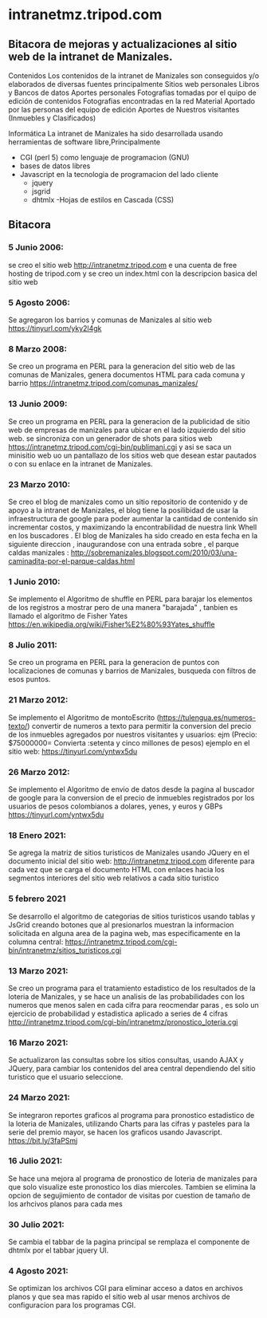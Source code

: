 # intranetmz.tripod.com
## Bitacora de mejoras y actualizaciones al sitio web de la intranet de Manizales.

Contenidos
Los contenidos de la intranet de Manizales son conseguidos y/o elaborados de diversas fuentes principalmente
Sitios web personales
Libros y Bancos de datos
Aportes personales
Fotografias tomadas por el quipo de edición de contenidos
Fotografias encontradas en la red
Material Aportado por las personas del equipo de edición
Aportes de Nuestros visitantes (Inmuebles y Clasificados)


Informática
La intranet de Manizales ha sido desarrollada usando herramientas de software libre,Principalmente 
- CGI (perl 5) como lenguaje de programacion (GNU)
- bases de datos libres
- Javascript en la tecnologia de programacion del lado cliente
  - jquery
  - jsgrid
  - dhtmlx
-Hojas de estilos en Cascada (CSS)

## Bitacora


### 5 Junio 2006: 
se creo el sitio web http://intranetmz.tripod.com e una cuenta de free hosting de tripod.com y se creo un index.html con la descripcion basica del sitio web

### 5 Agosto 2006: 
Se agregaron los barrios y comunas de Manizales al sitio web  https://tinyurl.com/yky2l4gk

### 8 Marzo 2008: 
Se creo un programa en PERL para la generacion del sitio web de las comunas de Manizales, genera documentos HTML para cada comuna y barrio https://intranetmz.tripod.com/comunas_manizales/

### 13 Junio 2009: 
Se creo un programa en PERL para la generacion de la publicidad de sitio web de empresas de manizales para ubicar en el lado izquierdo del sitio web. se sincroniza con un generador de shots para sitios web  https://intranetmz.tripod.com/cgi-bin/publimani.cgi y asi se saca un minisitio web uo un pantallazo de los sitios web que desean estar pautados o con su enlace en la intranet de Manizales.

### 23 Marzo 2010: 
Se creo el blog de manizales como un sitio repositorio de contenido y de apoyo a la intranet de Manizales, el blog tiene la posilibidad de usar la infraestructura de google para poder  aumentar la cantidad de contenido sin incrementar costos, y maximizando la encontrabilidad de nuestra link Whell en los buscadores . El blog de Manizales ha sido creado en esta fecha en la siguiente direccion , inaugurandose con una entrada sobre , el parque caldas manizales : http://sobremanizales.blogspot.com/2010/03/una-caminadita-por-el-parque-caldas.html

### 1 Junio 2010: 
Se implemento el Algoritmo de shuffle en PERL para barajar los elementos de los registros a mostrar pero de una manera "barajada" , tanbien es llamado el algoritmo de Fisher Yates  https://en.wikipedia.org/wiki/Fisher%E2%80%93Yates_shuffle 


### 8 Julio 2011: 
Se creo un programa en PERL para la generacion de puntos con localizaciones  de comunas y barrios de Manizales, busqueda con filtros de esos puntos.


### 21 Marzo 2012: 
Se implemento el Algoritmo de montoEscrito (https://tulengua.es/numeros-texto/) convertir de numeros a texto para permitir la conversion del precio de los inmuebles agregados por nuestros visitantes y usuarios: ejm (Precio: $75000000= Convierta :setenta y cinco millones de pesos) ejemplo en el sitio web:  https://tinyurl.com/yntwx5du


### 26 Marzo 2012: 
Se implemento el Algoritmo de envio de datos desde la pagina al buscador de google para la conversion de el precio de inmuebles registrados por los usuarios de pesos colombianos a dolares, yenes, y euros y GBPs https://tinyurl.com/yntwx5du


### 18 Enero 2021: 
Se agrega la matriz de sitios turisticos de Manizales usando JQuery en el documento inicial del sitio web: http://intranetmz.tripod.com diferente para cada vez que se carga el documento HTML con enlaces hacia los segmentos interiores del sitio web relativos a cada sitio turistico

### 5 febrero 2021 
Se desarrollo el algoritmo de categorias de sitios turisticos usando tablas y JsGrid creando botones que al presionarlos muestran la informacion solicitada en alguna area de la pagina web, mas especificamente en la columna central: https://intranetmz.tripod.com/cgi-bin/intranetmz/sitios_turisticos.cgi

### 13 Marzo 2021: 
Se creo un programa para el tratamiento estadistico de los resultados de la loteria de Manizales, y se hace un analisis de las probabilidades con los numeros que menos salen en cada cifra para reocmendar paras , es solo un ejercicio de probabilidad y estadistica aplicado a series de 4 cifras http://intranetmz.tripod.com/cgi-bin/intranetmz/pronostico_loteria.cgi

### 16 Marzo 2021: 
Se actualizaron las consultas sobre los sitios consultas, usando AJAX y JQuery, para cambiar los contenidos del area central dependiendo del sitio turistico que
el usuario seleccione.

### 24 Marzo 2021: 
Se integraron reportes graficos al programa para pronostico estadistico de la loteria de Manizales, utilizando Charts para las cifras y pasteles para la serie del premio mayor, se hacen los graficos usando Javascript. https://bit.ly/3faPSmj

### 16 Julio 2021: 
Se hace una mejora al programa de pronostico de loteria de manizales para que solo visualize este pronostico los dias miercoles. Tambien se elimina la opcion de segujimiento de contador de visitas por cuestion de tamaño de los arhcivos planos para cada mes

### 30 Julio 2021: 
Se cambia el tabbar de la pagina principal se remplaza el componente de dhtmlx por el tabbar jquery UI.

### 4 Agosto 2021: 
Se optimizan los archivos CGI para eliminar acceso a datos en archivos planos y que sea mas rapido el sitio web al usar menos archivos de configuracion para los programas CGI. 

